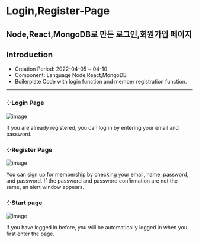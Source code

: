 # Login,Register-Page

## Node,React,MongoDB로 만든 로그인,회원가입 페이지

## Introduction
  * Creation Period: 2022-04-05 ~ 04-10
  * Component: Language Node,React,MongoDB
  * Boilerplate Code with login function and member registration function.
***
### ⁘Login Page
![image](https://user-images.githubusercontent.com/99002828/162626952-abcec402-ade9-443c-b41d-b2d5aa0d0b2b.png)

If you are already registered, you can log in by entering your email and password.

### ⁘Register Page
![image](https://user-images.githubusercontent.com/99002828/162626981-82cbf7eb-968c-474f-8711-bd0935e68876.png)

You can sign up for membership by checking your email, name, password, and password.
If the password and password confirmation are not the same, an alert window appears.
### ⁘Start page
![image](https://user-images.githubusercontent.com/99002828/162626897-59727596-4ca5-4b5c-bbc0-52172edf8e2b.png)

If you have logged in before, you will be automatically logged in when you first enter the page.
